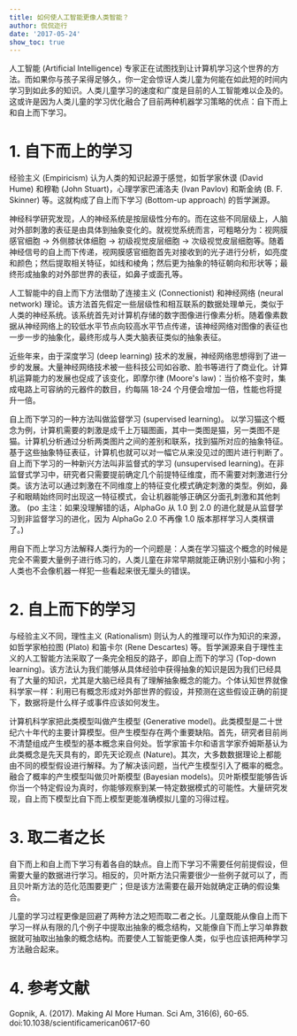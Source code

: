 ```yaml
---
title: 如何使人工智能更像人类智能？
author: 侃侃迩行
date: '2017-05-24'
show_toc: true
---
```


人工智能 (Artificial Intelligence) 专家正在试图找到让计算机学习这个世界的方法。而如果你与孩子呆得足够久，你一定会惊讶人类儿童为何能在如此短的时间内学习到如此多的知识。人类儿童学习的速度和广度是目前的人工智能难以企及的。这或许是因为人类儿童的学习优化融合了目前两种机器学习策略的优点：自下而上和自上而下学习。

# 1. 自下而上的学习

经验主义 (Empiricism) 认为人类的知识起源于感觉，如哲学家休谟 (David Hume) 和穆勒 (John Stuart)，心理学家巴浦洛夫 (Ivan Pavlov) 和斯金纳 (B. F. Skinner) 等。这就构成了自上而下学习 (Bottom-up approach) 的哲学渊源。

神经科学研究发现，人的神经系统是按层级性分布的。而在这些不同层级上，人脑对外部刺激的表征是由具体到抽象变化的。就视觉系统而言，可粗略分为：视网膜感官细胞 -> 外侧膝状体细胞 -> 初级视觉皮层细胞 -> 次级视觉皮层细胞等。随着神经信号的自上而下传递，视网膜感官细胞首先对接收到的光子进行分析，如亮度和颜色；然后提取相关特征，如线和棱角；然后更为抽象的特征朝向和形状等；最终形成抽象的对外部世界的表征，如鼻子或面孔等。

人工智能中的自上而下方法借助了连接主义 (Connectionist) 和神经网络 (neural network) 理论。该方法首先假定一些层级性和相互联系的数据处理单元，类似于人类的神经系统。该系统首先对计算机存储的数字图像进行像素分析。随着像素数据从神经网络上的较低水平节点向较高水平节点传递，该神经网络对图像的表征也一步一步的抽象化，最终形成与人类大脑表征类似的抽象表征。

近些年来，由于深度学习 (deep learning) 技术的发展，神经网络思想得到了进一步的发展。大量神经网络技术被一些科技公司如谷歌、脸书等进行了商业化。计算机运算能力的发展也促成了该变化，即摩尔律 (Moore's law)：当价格不变时，集成电路上可容纳的元器件的数目，约每隔 18-24 个月便会增加一倍，性能也将提升一倍。

自上而下学习的一种方法叫做监督学习 (supervised learning)。 以学习猫这个概念为例，计算机需要的刺激是成千上万辐图画，其中一类图是猫，另一类图不是猫。计算机分析通过分析两类图片之间的差别和联系，找到猫所对应的抽象特征。基于这些抽象特征表征，计算机也就可以对一幅它从来没见过的图片进行判断了。自上而下学习的一种新兴方法叫非监督式的学习 (unsupervised learning)。在非监督式学习中，研究者只需要提前确定几个前提特征维度，而不需要对刺激进行分类。该方法可以通过刺激在不同维度上的特征变化模式确定刺激的类型。例如，鼻子和眼睛始终同时出现这一特征模式，会让机器能够正确区分面孔刺激和其他刺激。 (po 主注：如果没理解错的话，AlphaGo 从 1.0 到 2.0 的进化就是从监督学习到非监督学习的进化，因为 AlphaGo 2.0 不再像 1.0 版本那样学习人类棋谱了。)

用自下而上学习方法解释人类行为的一个问题是：人类在学习猫这个概念的时候是完全不需要大量例子进行练习的，人类儿童在非常早期就能正确识别小猫和小狗；人类也不会像机器一样犯一些看起来很无厘头的错误。

# 2. 自上而下的学习

与经验主义不同，理性主义 (Rationalism) 则认为人的推理可以作为知识的来源，如哲学家柏拉图 (Plato) 和笛卡尔 (Rene Descartes) 等。哲学渊源来自于理性主义的人工智能方法采取了一条完全相反的路子，即自上而下的学习 (Top-down learning)。该方法认为我们能够从具体经验中获得抽象的知识是因为我们已经具有了大量的知识，尤其是大脑已经具有了理解抽象概念的能力。个体认知世界就像科学家一样：利用已有概念形成对外部世界的假设，并预测在这些假设正确的前提下，数据将是什么样子或事件应该如何发生。

计算机科学家把此类模型叫做产生模型 (Generative model)。此类模型是二十世纪六十年代的主要计算模型。但产生模型存在两个重要缺陷。首先，研究者目前尚不清楚组成产生模型的基本概念来自何处。哲学家笛卡尔和语言学家乔姆斯基认为此类概念是先天具有的，即先天论观点 (Nature)。其次，大多数数据理论上都能由不同的模型假设进行解释。为了解决该问题，当代产生模型引入了概率的概念。融合了概率的产生模型叫做贝叶斯模型 (Bayesian models)。贝叶斯模型能够告诉你当一个特定假设为真时，你能够观察到某一特定数据模式的可能性。大量研究发现，自上而下模型比自下而上模型更能准确模拟儿童的习得过程。

# 3. 取二者之长

自下而上和自上而下学习有着各自的缺点。自上而下学习不需要任何前提假设，但需要大量的数据进行学习。相反的，贝叶斯方法只需要很少一些例子就可以了，而且贝叶斯方法的范化范围要更广；但是该方法需要在最开始就确定正确的假设集合。

儿童的学习过程更像是回避了两种方法之短而取二者之长。儿童既能从像自上而下学习一样从有限的几个例子中提取出抽象的概念结构，又能像自下而上学习单靠数据就可抽取出抽象的概念结构。而要使人工智能更像人类，似乎也应该把两种学习方法融合起来。

# 4. 参考文献

Gopnik, A. (2017). Making AI More Human. Sci Am, 316(6), 60-65. doi:10.1038/scientificamerican0617-60
